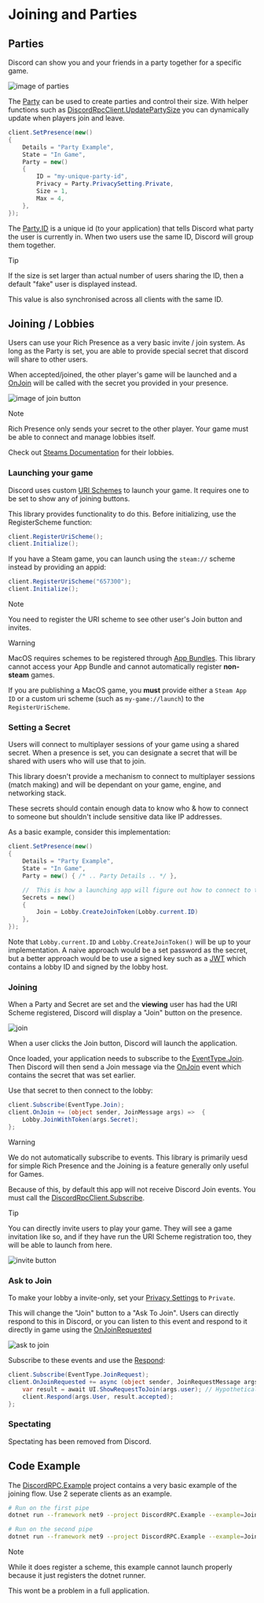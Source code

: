 # Joining and Parties
## Parties
Discord can show you and your friends in a party together for a specific game.

![image of parties](https://i.lu.je/2025/firefox_cxOtJ1xrdJ.png)

The [Party](xref:DiscordRPC.Party) can be used to create parties and control their size. With helper functions such as [DiscordRpcClient.UpdatePartySize](xref:DiscordRPC.DiscordRpcClient.UpdatePartySize(System.Int32)) you can dynamically update when players join and leave.
```cs
client.SetPresence(new()
{
    Details = "Party Example",
    State = "In Game",
    Party = new()
    {
        ID = "my-unique-party-id",
        Privacy = Party.PrivacySetting.Private,
        Size = 1,
        Max = 4,
    },
});
```
The [Party.ID](xref:DiscordRPC.Party.ID) is a unique id (to your application) that tells Discord what party the user is currently in. When two users use the same ID, Discord will group them together.

> [!TIP]
> If the size is set larger than actual number of users sharing the ID, then a default "fake" user is displayed instead.
>
> This value is also synchronised across all clients with the same ID.

## Joining / Lobbies
Users can use your Rich Presence as a very basic invite / join system. As long as the Party is set, you are able to provide special secret that discord will share to other users.

When accepted/joined, the other player's game will be launched and a [OnJoin](xref:DiscordRPC.DiscordRpcClient.OnJoin) will be called with the secret you provided in your presence.

![image of join button](https://i.lu.je/2025/Discord_dT7xxZDifj.png)

> [!NOTE]
> Rich Presence only sends your secret to the other player. Your game must be able to connect and manage lobbies itself.
>
> Check out [Steams Documentation](https://partner.steamgames.com/doc/features/multiplayer/matchmaking) for their lobbies.

### Launching your game
Discord uses custom [URI Schemes](https://developer.mozilla.org/en-US/docs/Web/URI/Reference/Schemes) to launch your game. It requires one to be set to show any of joining buttons.

This library provides functionality to do this. Before initializing, use the RegisterScheme function:
```cs
client.RegisterUriScheme();
client.Initialize();
```

If you have a Steam game, you can launch using the `steam://` scheme instead by providing an appid:
```cs
client.RegisterUriScheme("657300");
client.Initialize();
```

> [!NOTE]
> You need to register the URI scheme to see other user's Join button and invites.

> [!WARNING]
> MacOS requires schemes to be registered through [App Bundles](https://developer.apple.com/documentation/xcode/defining-a-custom-url-scheme-for-your-app). This library cannot access your App Bundle and cannot automatically register **non-steam** games. 
>
> If you are publishing a MacOS game, you **must** provide either a `Steam App ID` or a custom uri scheme (such as `my-game://launch`) to the `RegisterUriScheme`. 

### Setting a Secret
Users will connect to multiplayer sessions of your game using a shared secret. When a presence is set, you can designate a secret that will be shared with users who will use that to join.

This library doesn't provide a mechanism to connect to multiplayer sessions (match making) and will be dependant on your game, engine, and networking stack.

These secrets should contain enough data to know who & how to connect to someone but shouldn't include sensitive data like IP addresses.

As a basic example, consider this implementation:
```cs
client.SetPresence(new()
{
    Details = "Party Example",
    State = "In Game",
    Party = new() { /* .. Party Details .. */ },

    //  This is how a launching app will figure out how to connect to the game.
    Secrets = new()
    {
        Join = Lobby.CreateJoinToken(Lobby.current.ID)
    },
});

```

Note that `Lobby.current.ID` and `Lobby.CreateJoinToken()` will be up to your implementation. A naive approach would be a set password as the secret, but a better approach would be to use a signed key such as a [JWT](https://www.jwt.io/introduction#when-to-use-json-web-tokens) which contains a lobby ID and signed by the lobby host.

### Joining
When a Party and Secret are set and the **viewing** user has had the URI Scheme registered, Discord will display a "Join" button on the presence. 

![join](https://i.lu.je/2025/Discord_dT7xxZDifj.png)

When a user clicks the Join button, Discord will launch the application.

Once loaded, your application needs to subscribe to the [EventType.Join](xref:DiscordRPC.EventType).
Then Discord will then send a Join message via the [OnJoin](xref:DiscordRPC.DiscordRpcClient.OnJoin) event which contains the secret that was set earlier.

Use that secret to then connect to the lobby:
```cs
client.Subscribe(EventType.Join);
client.OnJoin += (object sender, JoinMessage args) =>  {
    Lobby.JoinWithToken(args.Secret);
};  
```

> [!WARNING]
> We do not automatically subscribe to events. This library is primarily uesd for simple Rich Presence and the Joining is a feature generally only useful for Games.
>
> Because of this, by default this app will not receive Discord Join events. You must call the [DiscordRpcClient.Subscribe](xref:DiscordRPC.DiscordRpcClient.Subscribe(DiscordRPC.EventType)).

> [!TIP]
> You can directly invite users to play your game. They will see a game invitation like so, and if they have run the URI Scheme registration too, they will be able to launch from here.
> 
> ![invite button](https://i.lu.je/2025/Discord_ivzV8uc0F8.png)

### Ask to Join
To make your lobby a invite-only, set your [Privacy Settings](xref:DiscordRPC.Party.PrivacySetting) to `Private`.

This will change the "Join" button to a "Ask To Join". Users can directly respond to this in Discord, or you can listen to this event and respond to it directly in game using the [OnJoinRequested](xref:DiscordRPC.DiscordRpcClient.OnJoinRequested)

![ask to join](https://i.lu.je/2025/Discord_P1f65SgZun.png)

Subscribe to these events and use the [Respond](xref:DiscordRPC.DiscordRpcClient.Respond(DiscordRPC.User,System.Boolean)):

```cs
client.Subscribe(EventType.JoinRequest);
client.OnJoinRequested += async (object sender, JoinRequestMessage args) => {
    var result = await UI.ShowRequestToJoin(args.user); // Hypothetical UI system
    client.Respond(args.User, result.accepted);
};
```

### Spectating
Spectating has been removed from Discord.

## Code Example
The [DiscordRPC.Example](https://github.com/Lachee/discord-rpc-csharp/blob/master/DiscordRPC.Example/Joining.cs) project contains a very basic example of the joining flow. Use 2 seperate clients as an example. 

```sh
# Run on the first pipe
dotnet run --framework net9 --project DiscordRPC.Example --example=Joining --pipe=0

# Run on the second pipe
dotnet run --framework net9 --project DiscordRPC.Example --example=Joining --pipe=1
```

> [!NOTE]
> While it does register a scheme, this example cannot launch properly because it just registers the dotnet runner. 
>
> This wont be a problem in a full application.
